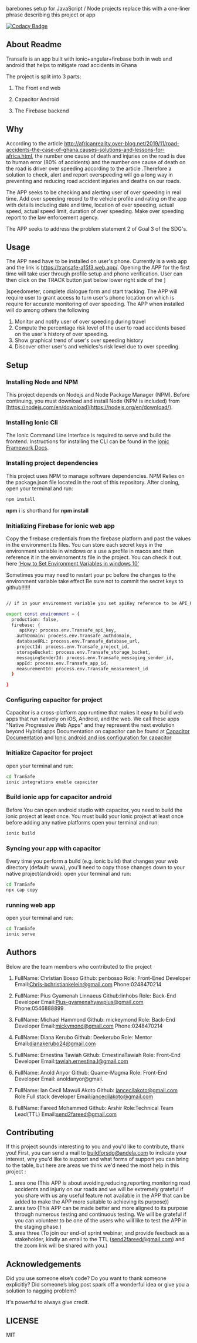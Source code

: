 barebones setup for JavaScript / Node projects replace this with a one-liner phrase describing this project or app

[![Codacy Badge](https://api.codacy.com/project/badge/Grade/17ba3aecd50d40fba969fc14bb2174a5)](https://app.codacy.com/gh/BuildForSDG/Team-203-TranSafe?utm_source=github.com&utm_medium=referral&utm_content=BuildForSDG/Team-203-TranSafe&utm_campaign=Badge_Grade_Settings)

## About Readme
Transafe is an app built with ionic+angular+firebase both in web and android that helps to mitigate road accidents in Ghana

The project is split into 3 parts:

1. The Front end web

2. Capacitor Android

3. The Firebase backend 



## Why
According to the article http://africanreality.over-blog.net/2019/11/road-accidents-the-case-of-ghana.causes-solutions-and-lessons-for-africa.html, the number one cause of death and injuries on the road is due to human error (80% of accidents) and the number one cause of death on the road is driver over speeding according to the article .Therefore a solution to check, alert and report overspeeding will go a long way in preventing and reducing road accident injuries and deaths on our roads.

The APP seeks to be checking and alerting user of over speeding in real time. Add over speeding record to the vehicle profile and rating on the app with details including date and time, location of over speeding, actual speed, actual speed limit, duration of over speeding. Make over speeding report to the law enforcement agency.

The APP seeks to address the problem statement 2 of Goal 3 of the SDG's.


## Usage
The APP need have to be installed on user's phone. Currently is a web app and the link is https://transafe-a15f3.web.app/. Opening the APP for the first time will take user through profile setup and phone verification. User can then click on the TRACK button just below lower right side of the ]

]speedometer, complete dialogue form and start tracking. The APP will require user to grant access to turn user's phone location on which is require for accurate monitoring of over speeding. The APP when installed will do among others the following
1. Monitor and notify user of over speeding during travel
2. Compute the percentage risk level of the user to road accidents based on the user's history of over speeding.
3. Show graphical trend of user's over speeding history
4. Discover other user's and vehicles's risk level due to over speeding.



## Setup
### Installing Node and NPM
This project depends on Nodejs and Node Package Manager (NPM). Before continuing, you must download and install Node (NPM is included) from [https://nodejs.com/en/download](https://nodejs.org/en/download/).

### Installing Ionic Cli
The Ionic Command Line Interface is required to serve and build the frontend. Instructions for installing the CLI can be found in the [Ionic Framework Docs](https://ionicframework.com/docs/installation/cli).

### Installing project dependencies

This project uses NPM to manage software dependencies. NPM Relies on the package.json file located in the root of this repository. After cloning, open your terminal and run:
```bash
npm install
```
 **npm i** is shorthand for **npm install**


### Initializing Firebase for ionic web app
Copy the firebase credentials from the firebase platform and past the values in the environment.ts files.
You can store each secret keys in the environment variable in windows or a use a profile in macos and then reference it in the envirnoment.ts file in the project. You can check it out here ['How to Set Environment Variables in windows 10'](https://www.onmsft.com/how-to/how-to-set-an-environment-variable-in-windows-10)

Sometimes you may need to restart your pc before the changes to the environment variable take effect
Be sure not to commit the secret keys to github!!!!!!
```bash

// if in your environment variable you set apiKey reference to be API_KEY, then the reference would be process.env.API_KEY

export const environment = {
  production: false,
  firebase: {
     apiKey: process.env.Transafe_api_key,
    authDomain: process.env.Transafe_authdomain,
    databaseURL: process.env.Transafe_database_url,
    projectId: process.env.Transafe_project_id,
    storageBucket: process.env.Transafe_storage_bucket,
    messagingSenderId: process.env.Transafe_messaging_sender_id,
    appId: process.env.Transafe_app_id,
    measurementId: process.env.Transafe_measurement_id
  }

}

```


### Configuring capacitor for project
Capacitor is a cross-platform app runtime that makes it easy to build web apps that run natively on iOS, Android, and the web. We call these apps "Native Progressive Web Apps" and they represent the next evolution beyond Hybrid apps
Documentation on capacitor can be found at [Capacitor Documentation](https://capacitor.ionicframework.com/docs/)
 and [Ionic android and ios configuration for capacitor](https://ionicframework.com/docs/developing/android)

### Initialize Capacitor for project
open your terminal and run:
```bash
cd TranSafe
ionic integrations enable capacitor
```

### Build ionic app for capacitor android
Before You can open android studio with capacitor, you need to build the ionic project at least once.
You must build your Ionic project at least once before adding any native platforms
open your terminal and run:
```bash
ionic build
```


### Syncing your app with capacitor
Every time you perform a build (e.g. ionic build) that changes your web directory (default: www), you'll need to copy those changes down to your native project(android):
open your terminal and run:
```bash
cd TranSafe
npx cap copy
```

### running web app
open your terminal and run:
```bash
cd TranSafe
ionic serve
```

## Authors

Below are the team members who contributed to the project
1. FullName: Christian Bosso  Github: penbosso  Role: Front-Ened Developer            Email:Chris-bchristiankelein@gmail.com  Phone:0248470214

2. FullName: Pius Gyamenah Linnaeus  Github:linhobs  Role: Back-End Developer
Email:Pius-gyamenahyawpius@gmail.com Phone:0546888899

3. FullName: Michael Hammond  Github: mickeymond Role: Back-End Developer Email:mickymond@gmail.com    Phone:0248470214

4. FullName: Diana Kerubo   Github: Deekerubo  Role: Mentor
Email:dianakerubo24@gmail.com

5. FullName: Ernestina Tawiah  Github: ErnestinaTawiah Role: Front-End Developer
Email:tawiah.ernestina.l@gmail.com
6. FullName: Anold Anyor  Github: Quame-Magma Role: Front-End Developer
Email: anoldanyor@gmail.

7. FullName: Ian Cecil Mawuli Akoto  Github: iancecilakoto@gmail.com Role:Full stack developer Email:iancecilakoto@gmail.com

8.  FullName: Fareed Mohammed  Github: Arshir Role:Technical Team Lead(TTL) Email:send2fareed@gmail.com

## Contributing
If this project sounds interesting to you and you'd like to contribute, thank you!
First, you can send a mail to buildforsdg@andela.com to indicate your interest, why you'd like to support and what forms of support you can bring to the table, but here are areas we think we'd need the most help in this project :
1.  area one (This APP is about avoiding,reducing,reporting,monitoring road accidents and injuriy on our roads and we will be extremely grateful if you share with us any useful feature not available in the APP that can be added to make the APP more suitable to achieving its purpose))
2.  area two (This APP can be made better and more aligned to its purpose through numerous testing and continuous testing. We will be grateful if you can volunteer to be one of the users who will like to test the APP in the staging phase.)
3.  area three (To join our end-of sprint webinar, and provide feedback as a stakeholder, kindly an email to the TTL (send2fareed@gmail.com) and the zoom link will be shared with you.)

## Acknowledgements

Did you use someone else’s code?
Do you want to thank someone explicitly?
Did someone’s blog post spark off a wonderful idea or give you a solution to nagging problem?

It's powerful to always give credit.

## LICENSE
MIT

